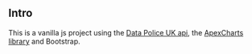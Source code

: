 ## Intro

This is a vanilla js project using the [Data Police UK api](https://data.police.uk), the [ApexCharts library](https://apexcharts.com) and Bootstrap.
